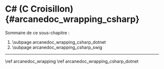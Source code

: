 # C# (C Croisillon) {#arcanedoc_wrapping_csharp}


Sommaire de ce sous-chapitre :
1. \subpage arcanedoc_wrapping_csharp_dotnet
2. \subpage arcanedoc_wrapping_csharp_swig




____

<div class="section_buttons">
<span class="back_section_button">
\ref arcanedoc_wrapping
</span>
<span class="next_section_button">
\ref arcanedoc_wrapping_csharp_dotnet
</span>
</div>